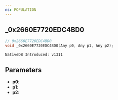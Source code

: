 ```yaml
---
ns: POPULATION
---
```

## _0x2660E7720EDC4BD0

```c
// 0x2660E7720EDC4BD0
void _0x2660E7720EDC4BD0(Any p0, Any p1, Any p2);
```

```
NativeDB Introduced: v1311
```

## Parameters
* **p0**:
* **p1**:
* **p2**:
